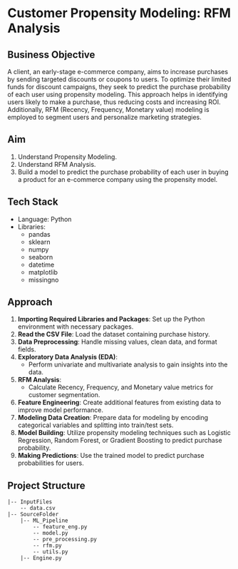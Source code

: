 # Customer Propensity Modeling: RFM Analysis

## Business Objective
A client, an early-stage e-commerce company, aims to increase purchases by sending targeted discounts or coupons to users. To optimize their limited funds for discount campaigns, they seek to predict the purchase probability of each user using propensity modeling. This approach helps in identifying users likely to make a purchase, thus reducing costs and increasing ROI. Additionally, RFM (Recency, Frequency, Monetary value) modeling is employed to segment users and personalize marketing strategies.

## Aim
1. Understand Propensity Modeling.
2. Understand RFM Analysis.
3. Build a model to predict the purchase probability of each user in buying a product for an e-commerce company using the propensity model.

## Tech Stack
- Language: Python
- Libraries:
  - pandas
  - sklearn
  - numpy
  - seaborn
  - datetime
  - matplotlib
  - missingno

## Approach
1. **Importing Required Libraries and Packages**: Set up the Python environment with necessary packages.
2. **Read the CSV File**: Load the dataset containing purchase history.
3. **Data Preprocessing**: Handle missing values, clean data, and format fields.
4. **Exploratory Data Analysis (EDA)**:
   - Perform univariate and multivariate analysis to gain insights into the data.
5. **RFM Analysis**:
   - Calculate Recency, Frequency, and Monetary value metrics for customer segmentation.
6. **Feature Engineering**: Create additional features from existing data to improve model performance.
7. **Modeling Data Creation**: Prepare data for modeling by encoding categorical variables and splitting into train/test sets.
8. **Model Building**: Utilize propensity modeling techniques such as Logistic Regression, Random Forest, or Gradient Boosting to predict purchase probability.
9. **Making Predictions**: Use the trained model to predict purchase probabilities for users.

## Project Structure
```
|-- InputFiles
    -- data.csv
|-- SourceFolder
    |-- ML_Pipeline
        -- feature_eng.py
        -- model.py
        -- pre_processing.py
        -- rfm.py
        -- utils.py
    |-- Engine.py
